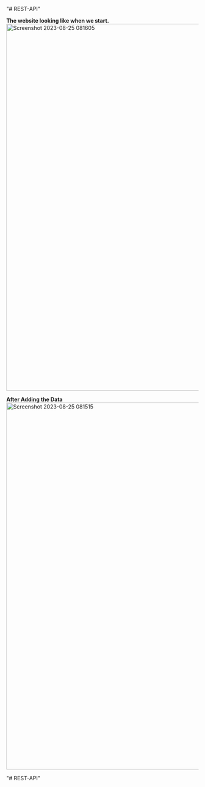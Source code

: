 "# REST-API" 

**The website looking like when we start.**
<img width="960" alt="Screenshot 2023-08-25 081605" src="https://github.com/Irfan-Siddiqui-au52/REST-API/assets/96060447/8cc954fa-2eef-4f5f-a9a2-37e1393e08ae">

**After Adding the Data**
<img width="960" alt="Screenshot 2023-08-25 081515" src="https://github.com/Irfan-Siddiqui-au52/REST-API/assets/96060447/d0b9f232-aa72-4e16-9a45-56effb5f0db5">

"# REST-API" 
